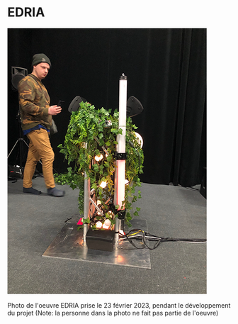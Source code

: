 # EDRIA
![photo de edria](./images/edria_devant.png)

Photo de l'oeuvre EDRIA prise le 23 février 2023, pendant le développement du projet (Note: la personne dans la photo ne fait pas partie de l'oeuvre)
